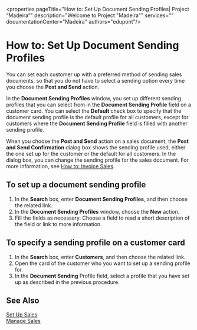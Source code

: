 <properties
                pageTitle="How to: Set Up Document Sending Profiles| Project “Madeira”"
                description="Welcome to Project "Madeira""
                services=""
                documentationCenter="Madeira"
                authors="edupont"/>

# How to: Set Up Document Sending Profiles
You can set each customer up with a preferred method of sending sales documents, so that you do not have to select a sending option every time you choose the **Post and Send** action.

In the **Document Sending Profiles** window, you set up different sending profiles that you can select from in the **Document Sending Profile** field on a customer card. You can select the **Default** check box to specify that the document sending profile is the default profile for all customers, except for customers where the **Document Sending Profile** field is filled with another sending profile.

When you choose the **Post and Send** action on a sales document, the **Post and Send Confirmation** dialog box shows the sending profile used, either the one set up for the customer or the default for all customers. In the dialog box, you can change the sending profile for the sales document. For more information, see [How to: Invoice Sales](sales-how-invoice-sales.md).

## To set up a document sending profile
1. In the **Search** box, enter **Document Sending Profiles**, and then choose the related link.
2. In the **Document Sending Profiles** window, choose the **New** action.
3. Fill the fields as necessary. Choose a field to read a short description of the field or link to more information.

## To specify a sending profile on a customer card
1. In the **Search** box, enter **Customers**, and then choose the related link.
2. Open the card of the customer who you want to set up a sending profile for.
3. In the **Document Sending** Profile field, select a profile that you have set up as described in the previous procedure.

## See Also  
[Set Up Sales](sales-setup-sales.md)  
[Manage Sales](sales-manage-sales.md)
